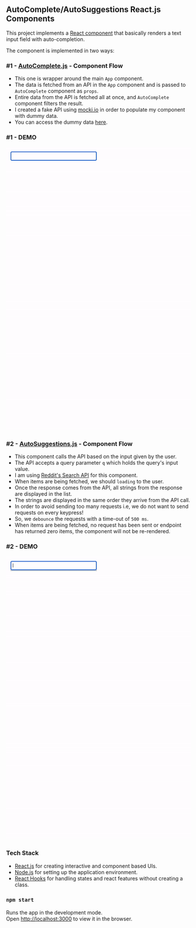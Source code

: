 ## AutoComplete/AutoSuggestions React.js Components

This project implements a [React component](https://reactjs.org/docs/react-component.html) that basically renders a text input field with auto-completion.

The component is implemented in two ways:

### #1 - [AutoComplete.js](https://github.com/mansi-manhas/react-autocomplete-autosuggestion-component/blob/main/src/components/AutoComplete.js) - Component Flow

- This one is wrapper around the main `App` component.
- The data is fetched from an API in the `App` component and is passed to `AutoComplete` component as `props`.
- Entire data from the API is fetched all at once, and `AutoComplete` component filters the result.
- I created a fake API using [mocki.io](https://mocki.io/fake-json-api) in order to populate my component with dummy data.
- You can access the dummy data [here](https://mocki.io/v1/5fc88195-ea7a-40f1-a436-419142e3b4e1).

### #1 - DEMO

![](https://github.com/mansi-manhas/react-autocomplete-autosuggestion-component/blob/main/auto-completion.gif) 


### #2 - [AutoSuggestions.js](https://github.com/mansi-manhas/react-autocomplete-autosuggestion-component/blob/main/src/components/AutoSuggestions.js) - Component Flow

- This component calls the API based on the input given by the user.
- The API accepts a query parameter `q` which holds the query's input value.
- I am using [Reddit's Search API](https://www.reddit.com/search.json) for this component.
- When items are being fetched, we should `loading` to the user.
- Once the response comes from the API, all strings from the response are displayed in the list.
- The strings are displayed in the same order they arrive from the API call.
- In order to avoid sending too many requests i.e, we do not want to send requests on every keypress! 
- So, we `debounce` the requests with a time-out of `500 ms`.
- When items are being fetched, no request has been sent or endpoint has returned zero items, the component 
  will not be re-rendered.
  
### #2 - DEMO

![](https://github.com/mansi-manhas/react-autocomplete-autosuggestion-component/blob/main/auto-suggestions.gif)

### Tech Stack

- [React.js](https://reactjs.org/) for creating interactive and component based UIs.
- [Node.js](https://nodejs.org/en/) for setting up the application environment.
- [React Hooks](https://reactjs.org/docs/hooks-intro.html) for handling states and react features without creating a class.

### `npm start`

Runs the app in the development mode.\
Open [http://localhost:3000](http://localhost:3000) to view it in the browser.
